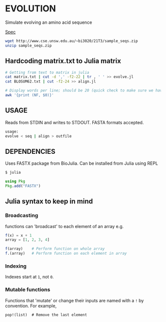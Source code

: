 # EVOLUTION

Simulate evolving an amino acid sequence

[Spec](http://www.cse.unsw.edu.au/~bi3020/21T3/spec11.html)


```bash 
wget http://www.cse.unsw.edu.au/~bi3020/21T3/sample_seqs.zip
unzip sample_seqs.zip 
```

## Hardcoding matrix.txt to Julia matrix 

```bash
# Getting from text to matrix in julia
cat matrix.txt | cut -d ',' -f2-22 | tr , ' ' >> evolve.jl 
cat BLOSUM62.txt | cut -f2-24 >> align.jl

# Display words per line; should be 20 (quick check to make sure we haven't left out any AAs) 
awk '{print (NF, $0)}' 
```

## USAGE

Reads from STDIN and writes to STDOUT.  FASTA formats accepted.  

```bash
usage:  
evolve < seq | align > outfile
```

## DEPENDENCIES 

Uses FASTX package from BioJulia.  Can be installed from Julia using REPL 
```bash
$ julia 
``` 

```julia 
using Pkg 
Pkg.add("FASTX")
```


## Julia syntax to keep in mind 

### Broadcasting 

functions can 'broadcast' to each element of an array e.g. 

```julia
f(x) = x + 1
array = [1, 2, 3, 4]

f(array)    # Perform function on whole array
f.(array)   # Perform function on each element in array 
```

### Indexing 

Indexes start at `1`, not `0`. 

### Mutable functions 

Functions that 'mutate' or change their inputs are named with a `!` by convention.  For example, 
```
pop!(list)  # Remove the last element
```

